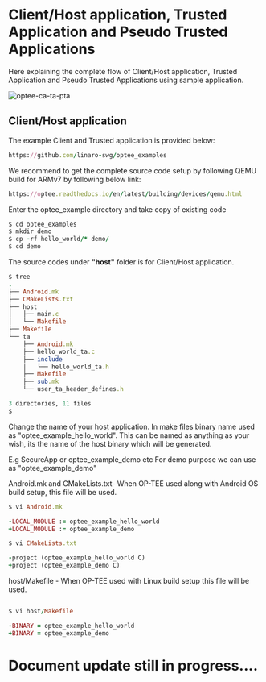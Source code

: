 # Client/Host application, Trusted Application and Pseudo Trusted Applications

Here explaining the complete flow of Client/Host application, Trusted Application and Pseudo Trusted Applications using sample application.

![optee-ca-ta-pta](https://user-images.githubusercontent.com/36186082/148690120-2bc818a6-3777-4c2f-9cf0-07930d041a69.png)


## Client/Host application
The example Client and Trusted application is provided below:

```ruby
https://github.com/linaro-swg/optee_examples
```
We recommend to get the complete source code setup by following QEMU build for ARMv7 by following below link:
```ruby
https://optee.readthedocs.io/en/latest/building/devices/qemu.html
```
Enter the optee_example directory and take copy of existing code
```ruby
$ cd optee_examples
$ mkdir demo
$ cp -rf hello_world/* demo/
$ cd demo
```
The source codes under **"host"** folder is for Client/Host application.
```ruby
$ tree
.
├── Android.mk
├── CMakeLists.txt
├── host
│   ├── main.c
│   └── Makefile
├── Makefile
└── ta
    ├── Android.mk
    ├── hello_world_ta.c
    ├── include
    │   └── hello_world_ta.h
    ├── Makefile
    ├── sub.mk
    └── user_ta_header_defines.h

3 directories, 11 files
$
```
Change the name of your host application. In make files binary name used as "optee_example_hello_world".
This can be named as anything as your wish, its the name of the host binary which will be generated.

E.g SecureApp or optee_example_demo etc
For demo purpose we can use as "optee_example_demo"

Android.mk and CMakeLists.txt- When OP-TEE used along with Android OS build setup, this file will be used.
```ruby
$ vi Android.mk
```
```ruby
-LOCAL_MODULE := optee_example_hello_world
+LOCAL_MODULE := optee_example_demo
````
```ruby
$ vi CMakeLists.txt
```
```ruby
-project (optee_example_hello_world C)
+project (optee_example_demo C)
````
host/Makefile - When OP-TEE used with Linux build setup this file will be used.
```ruby

$ vi host/Makefile
```
```ruby
-BINARY = optee_example_hello_world
+BINARY = optee_example_demo
```


# Document update still in progress....



